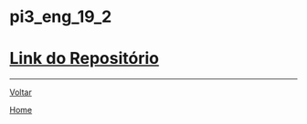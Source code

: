 # pi3\_eng\_19\_2 

# [Link do Repositório](https://github.com/LPAE/pi3_eng_19_2)

---
[Voltar](./../)

[Home](https://lpae.github.io/)